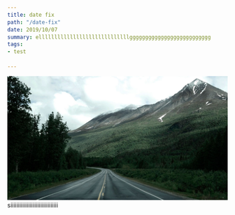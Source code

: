 ```yaml
---
title: date fix
path: "/date-fix"
date: 2019/10/07
summary: elllllllllllllllllllllllllllllgggggggggggggggggggggggggg
tags:
- test

---
```

![](./images/blog_bg_4.jpg)siiiiiiiiiiiiiiiiiiiiiiiiiiiiiiii
